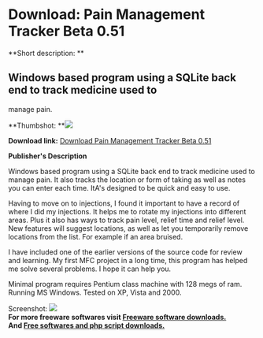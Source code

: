 # Download: Pain Management Tracker Beta 0.51

**Short description: **

## Windows based program using a SQLite back end to track medicine used to
manage pain.

  
**Thumbshot: **![](http://www.freewarefiles.com/screenshot/pmtrackerbeta_md.jpg)   
  
**Download link:** [Download Pain Management Tracker Beta 0.51](http://freesoftwares.boysofts.com/Pain-Management-Tracker-Beta_program_43008.html)  
  

**Publisher's Description**  
  

Windows based program using a SQLite back end to track medicine used to manage
pain. It also tracks the location or form of taking as well as notes you can
enter each time. ItA's designed to be quick and easy to use.

Having to move on to injections, I found it important to have a record of
where I did my injections. It helps me to rotate my injections into different
areas. Plus it also has ways to track pain level, relief time and relief
level. New features will suggest locations, as well as let you temporarily
remove locations from the list. For example if an area bruised.

I have included one of the earlier versions of the source code for review and
learning. My first MFC project in a long time, this program has helped me
solve several problems. I hope it can help you.

Minimal program requires Pentium class machine with 128 megs of ram. Running
MS Windows. Tested on XP, Vista and 2000.

  
  
Screenshot: ![](http://www.freewarefiles.com/screenshot/pmtrackerbeta.jpg)  
**For more freeware softwares visit [Freeware software downloads.](http://freesoftwares.boysofts.com/)**   
**And [Free softwares and php script downloads.](http://www.boysofts.com/)**


